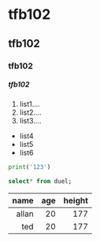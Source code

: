# tfb102
## tfb102
### tfb102
##### tfb102
1. list1....
2. list2....
3. list3....

- list4
- list5
- list6

~~~python
print('123')
~~~

~~~sql
select* from duel;
~~~

name|age|height
----:|---:|------:
allan|20|177
ted|20|177
